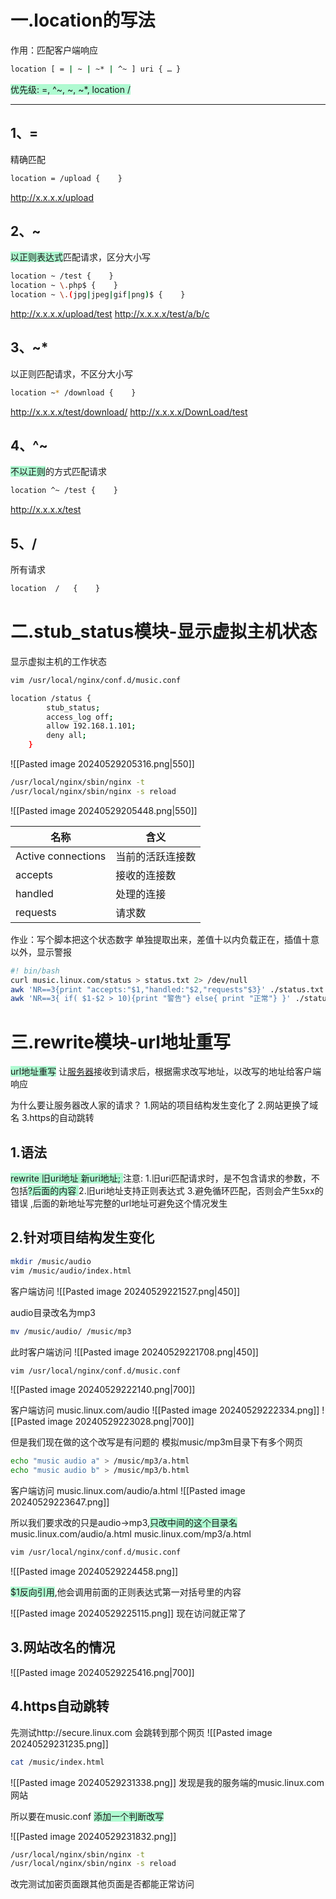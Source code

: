 # 一.location的写法

作用：匹配客户端响应

```bash
location [ = | ~ | ~* | ^~ ] uri { … }
```
<span style="background:#affad1">优先级: =, ^~, ~, ~\*, location /</span>

---


## 1、= 

精确匹配
```bash
location = /upload {    }
```
http://x.x.x.x/upload

## 2、~ 

<span style="background:#affad1">以正则表达式</span>匹配请求，区分大小写
```bash
location ~ /test {    }
location ~ \.php$ {    }
location ~ \.(jpg|jpeg|gif|png)$ {    }
```
http://x.x.x.x/upload/test
http://x.x.x.x/test/a/b/c

## 3、~* 

以正则匹配请求，不区分大小写
```bash
location ~* /download {    }
```
http://x.x.x.x/test/download/
http://x.x.x.x/DownLoad/test

## 4、^~ 

<span style="background:#affad1">不以正则</span>的方式匹配请求
```bash
location ^~ /test {    }
```
http://x.x.x.x/test

## 5、/

所有请求
```bash
location  /   {    }
```


# 二.stub_status模块-显示虚拟主机状态

显示虚拟主机的工作状态

```bash
vim /usr/local/nginx/conf.d/music.conf
```

```bash
location /status {
        stub_status;
        access_log off;
        allow 192.168.1.101;
        deny all;
    }
```

![[Pasted image 20240529205316.png|550]]

```bash
/usr/local/nginx/sbin/nginx -t
/usr/local/nginx/sbin/nginx -s reload
```

![[Pasted image 20240529205448.png|550]]

| 名称                 | 含义       |
| ------------------ | -------- |
| Active connections | 当前的活跃连接数 |
| accepts            | 接收的连接数   |
| handled            | 处理的连接    |
| requests           | 请求数      |

作业：写个脚本把这个状态数字 单独提取出来，差值十以内负载正在，插值十意以外，显示警报

```bash 
#! bin/bash
curl music.linux.com/status > status.txt 2> /dev/null
awk 'NR==3{print "accepts:"$1,"handled:"$2,"requests"$3}' ./status.txt
awk 'NR==3{ if( $1-$2 > 10){print "警告"} else{ print "正常"} }' ./status.txt
```

# 三.rewrite模块-url地址重写

<span style="background:#affad1">url地址重写</span>
让[服务器](https://so.csdn.net/so/search?q=%E6%9C%8D%E5%8A%A1%E5%99%A8&spm=1001.2101.3001.7020)接收到请求后，根据需求改写地址，以改写的地址给客户端响应

为什么要让服务器改人家的请求？
1.网站的项目结构发生变化了
2.网站更换了域名
3.https的自动跳转

## 1.语法

<span style="background:#affad1">rewrite  旧uri地址   新uri地址; </span>
注意:
1.旧uri匹配请求时，是不包含请求的参数，不包括<span style="background:#affad1">?后面的内容 </span>
2.旧uri地址支持正则表达式
3.避免循环匹配，否则会产生5xx的错误 ,后面的新地址写完整的url地址可避免这个情况发生

## 2.针对项目结构发生变化

``` bash
mkdir /music/audio
vim /music/audio/index.html
```
客户端访问
![[Pasted image 20240529221527.png|450]]

audio目录改名为mp3
```bash
mv /music/audio/ /music/mp3
```

此时客户端访问
![[Pasted image 20240529221708.png|450]]
 
```bash
vim /usr/local/nginx/conf.d/music.conf
```
![[Pasted image 20240529222140.png|700]]

客户端访问 music.linux.com/audio
![[Pasted image 20240529222334.png]]
![[Pasted image 20240529223028.png|700]]

但是我们现在做的这个改写是有问题的
模拟music/mp3m目录下有多个网页
```bash
echo "music audio a" > /music/mp3/a.html
echo "music audio b" > /music/mp3/b.html
```

客户端访问 music.linux.com/audio/a.html
![[Pasted image 20240529223647.png]]

所以我们要求改的只是audio->mp3,<span style="background:#affad1">只改中间的这个目录名</span>
music.linux.com/audio/a.html
music.linux.com/mp3/a.html
```bash
vim /usr/local/nginx/conf.d/music.conf
```
![[Pasted image 20240529224458.png]]

<span style="background:#affad1">$1反向引用</span>,他会调用前面的正则表达式第一对括号里的内容

![[Pasted image 20240529225115.png]]
现在访问就正常了


## 3.网站改名的情况

![[Pasted image 20240529225416.png|700]]

## 4.https自动跳转

先测试http://secure.linux.com 会跳转到那个网页
![[Pasted image 20240529231235.png]]

```bash
cat /music/index.html
```
![[Pasted image 20240529231338.png]]
发现是我的服务端的music.linux.com网站

所以要在music.conf <span style="background:#affad1">添加一个判断改写</span>

![[Pasted image 20240529231832.png]]
```bash
/usr/local/nginx/sbin/nginx -t
/usr/local/nginx/sbin/nginx -s reload
```

改完测试加密页面跟其他页面是否都能正常访问
